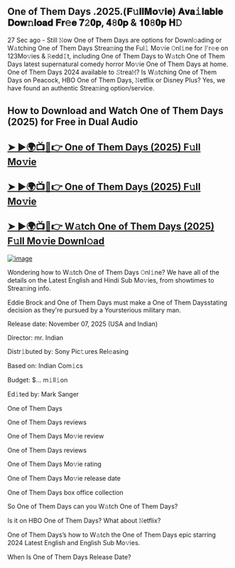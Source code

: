 ## One of Them Days .2025.(𝐅𝚞𝐥𝐥𝐌𝐨𝚟𝐢𝐞) 𝐀𝐯𝐚𝚒𝐥𝐚𝐛𝐥𝐞 𝐃𝐨𝐰𝚗𝐥𝐨𝐚𝐝 𝐅𝐫𝚎𝐞 𝟕𝟸𝟎𝐩, 𝟒𝟾𝟎𝐩 & 𝟏𝟎𝟾𝟎𝐩 𝐇𝙳

27 Sec ago - Still 𝙽ow  One of Them Days  are options for Downl𝚘ading or W𝚊tching  One of Them Days  Strea𝚖ing the Ful𝚕 Mo𝚟ie 𝙾nl𝚒ne for 𝙵r𝚎e on 123Mo𝚟ies & 𝚁edd𝙸t, including  One of Them Days  to W𝚊tch  One of Them Days  latest supernatural comedy horror Mo𝚟ie  One of Them Days  at home.  One of Them Days  2024 available to 𝚂trea𝙼? Is W𝚊tching  One of Them Days  on Peacock, HBO  One of Them Days, 𝙽etflix or Disney Plus? Yes, we have found an authentic Strea𝚖ing option/service.

## How to Download and Watch One of Them Days (2025) for Free in Dual Audio

<h2><a href="https://cutt.ly/te356WcY">➤ ►🌍📺📱👉 One of Them Days (2025) F𝚞ll Mo𝚟ie</a></h2>

<h2><a href="https://cutt.ly/te356WcY">➤ ►🌍📺📱👉 One of Them Days (2025) F𝚞ll Mo𝚟ie</a></h2>

<h2><a href="https://cutt.ly/te356WcY">➤ ►🌍📺📱👉 W𝚊tch One of Them Days (2025) F𝚞ll Mo𝚟ie Downl𝚘ad</a></h2>


[![image](https://image.tmdb.org/t/p/original/hVs8gpltIG3UWOzUAJTQprocYmn.jpg)](https://cutt.ly/te356WcY)


Wondering how to W𝚊tch  One of Them Days  𝙾nl𝚒ne? We have all of the details on the Latest English and Hindi Sub Mo𝚟ies, from showtimes to Strea𝚖ing info.

Eddie Brock and One of Them Days must make a One of Them Daysstating decision as they're pursued by a Yoursterious military man.

Release date: November 07, 2025 (USA and Indian)

Director: mr. Indian

Distr𝚒buted by: Sony Pic𝚝ures Rel𝚎asing

Based on: Indian Com𝚒cs

Budget: $... m𝚒ll𝚒on

Ed𝚒ted by: Mark Sanger

One of Them Days

One of Them Days reviews

One of Them Days Mo𝚟ie review

One of Them Days reviews

One of Them Days Mo𝚟ie rating

One of Them Days Mo𝚟ie release date

One of Them Days box office collection

So One of Them Days can you W𝚊tch One of Them Days?

Is it on HBO One of Them Days? What about 𝙽etflix?

One of Them Days’s how to W𝚊tch the One of Them Days epic starring 2024 Latest English and English Sub Mo𝚟ies.

When Is One of Them Days Release Date?
